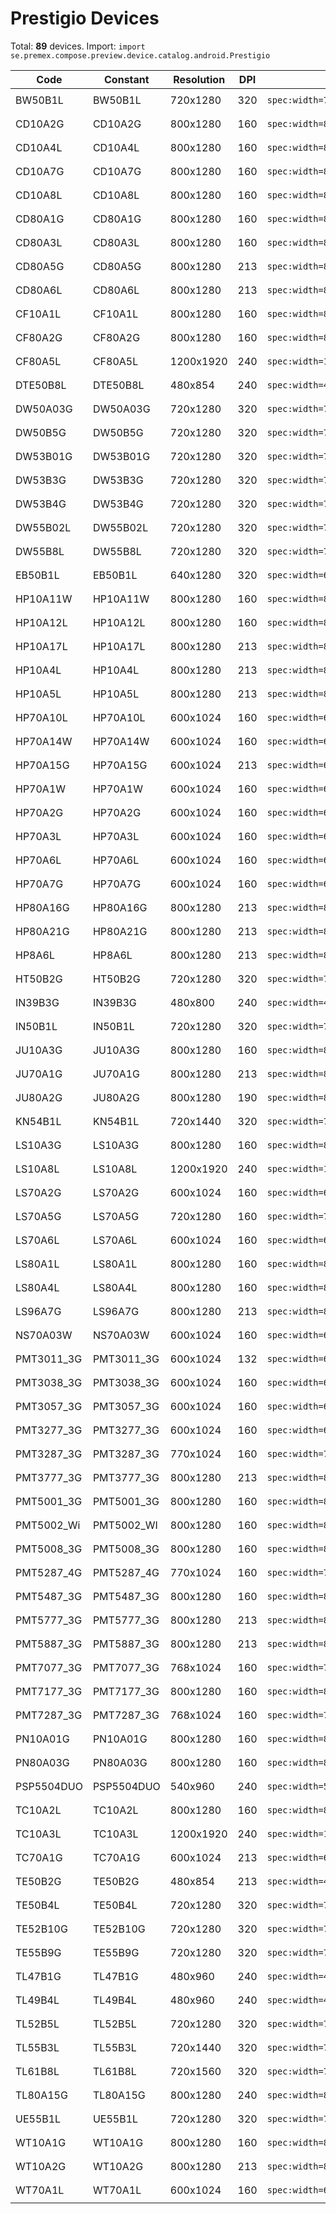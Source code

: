 # Prestigio Devices

Total: **89** devices. Import: `import se.premex.compose.preview.device.catalog.android.Prestigio`

| Code | Constant | Resolution | DPI | Compose Spec | Preview Usage |
|------|----------|------------|-----|-------------|---------------|
| BW50B1L | BW50B1L | 720x1280 | 320 | `spec:width=720px,height=1280px,dpi=320` | `@Preview(device = Prestigio.BW50B1L)` |
| CD10A2G | CD10A2G | 800x1280 | 160 | `spec:width=800px,height=1280px,dpi=160` | `@Preview(device = Prestigio.CD10A2G)` |
| CD10A4L | CD10A4L | 800x1280 | 160 | `spec:width=800px,height=1280px,dpi=160` | `@Preview(device = Prestigio.CD10A4L)` |
| CD10A7G | CD10A7G | 800x1280 | 160 | `spec:width=800px,height=1280px,dpi=160` | `@Preview(device = Prestigio.CD10A7G)` |
| CD10A8L | CD10A8L | 800x1280 | 160 | `spec:width=800px,height=1280px,dpi=160` | `@Preview(device = Prestigio.CD10A8L)` |
| CD80A1G | CD80A1G | 800x1280 | 160 | `spec:width=800px,height=1280px,dpi=160` | `@Preview(device = Prestigio.CD80A1G)` |
| CD80A3L | CD80A3L | 800x1280 | 160 | `spec:width=800px,height=1280px,dpi=160` | `@Preview(device = Prestigio.CD80A3L)` |
| CD80A5G | CD80A5G | 800x1280 | 213 | `spec:width=800px,height=1280px,dpi=213` | `@Preview(device = Prestigio.CD80A5G)` |
| CD80A6L | CD80A6L | 800x1280 | 213 | `spec:width=800px,height=1280px,dpi=213` | `@Preview(device = Prestigio.CD80A6L)` |
| CF10A1L | CF10A1L | 800x1280 | 160 | `spec:width=800px,height=1280px,dpi=160` | `@Preview(device = Prestigio.CF10A1L)` |
| CF80A2G | CF80A2G | 800x1280 | 160 | `spec:width=800px,height=1280px,dpi=160` | `@Preview(device = Prestigio.CF80A2G)` |
| CF80A5L | CF80A5L | 1200x1920 | 240 | `spec:width=1200px,height=1920px,dpi=240` | `@Preview(device = Prestigio.CF80A5L)` |
| DTE50B8L | DTE50B8L | 480x854 | 240 | `spec:width=480px,height=854px,dpi=240` | `@Preview(device = Prestigio.DTE50B8L)` |
| DW50A03G | DW50A03G | 720x1280 | 320 | `spec:width=720px,height=1280px,dpi=320` | `@Preview(device = Prestigio.DW50A03G)` |
| DW50B5G | DW50B5G | 720x1280 | 320 | `spec:width=720px,height=1280px,dpi=320` | `@Preview(device = Prestigio.DW50B5G)` |
| DW53B01G | DW53B01G | 720x1280 | 320 | `spec:width=720px,height=1280px,dpi=320` | `@Preview(device = Prestigio.DW53B01G)` |
| DW53B3G | DW53B3G | 720x1280 | 320 | `spec:width=720px,height=1280px,dpi=320` | `@Preview(device = Prestigio.DW53B3G)` |
| DW53B4G | DW53B4G | 720x1280 | 320 | `spec:width=720px,height=1280px,dpi=320` | `@Preview(device = Prestigio.DW53B4G)` |
| DW55B02L | DW55B02L | 720x1280 | 320 | `spec:width=720px,height=1280px,dpi=320` | `@Preview(device = Prestigio.DW55B02L)` |
| DW55B8L | DW55B8L | 720x1280 | 320 | `spec:width=720px,height=1280px,dpi=320` | `@Preview(device = Prestigio.DW55B8L)` |
| EB50B1L | EB50B1L | 640x1280 | 320 | `spec:width=640px,height=1280px,dpi=320` | `@Preview(device = Prestigio.EB50B1L)` |
| HP10A11W | HP10A11W | 800x1280 | 160 | `spec:width=800px,height=1280px,dpi=160` | `@Preview(device = Prestigio.HP10A11W)` |
| HP10A12L | HP10A12L | 800x1280 | 160 | `spec:width=800px,height=1280px,dpi=160` | `@Preview(device = Prestigio.HP10A12L)` |
| HP10A17L | HP10A17L | 800x1280 | 213 | `spec:width=800px,height=1280px,dpi=213` | `@Preview(device = Prestigio.HP10A17L)` |
| HP10A4L | HP10A4L | 800x1280 | 213 | `spec:width=800px,height=1280px,dpi=213` | `@Preview(device = Prestigio.HP10A4L)` |
| HP10A5L | HP10A5L | 800x1280 | 213 | `spec:width=800px,height=1280px,dpi=213` | `@Preview(device = Prestigio.HP10A5L)` |
| HP70A10L | HP70A10L | 600x1024 | 160 | `spec:width=600px,height=1024px,dpi=160` | `@Preview(device = Prestigio.HP70A10L)` |
| HP70A14W | HP70A14W | 600x1024 | 160 | `spec:width=600px,height=1024px,dpi=160` | `@Preview(device = Prestigio.HP70A14W)` |
| HP70A15G | HP70A15G | 600x1024 | 213 | `spec:width=600px,height=1024px,dpi=213` | `@Preview(device = Prestigio.HP70A15G)` |
| HP70A1W | HP70A1W | 600x1024 | 160 | `spec:width=600px,height=1024px,dpi=160` | `@Preview(device = Prestigio.HP70A1W)` |
| HP70A2G | HP70A2G | 600x1024 | 160 | `spec:width=600px,height=1024px,dpi=160` | `@Preview(device = Prestigio.HP70A2G)` |
| HP70A3L | HP70A3L | 600x1024 | 160 | `spec:width=600px,height=1024px,dpi=160` | `@Preview(device = Prestigio.HP70A3L)` |
| HP70A6L | HP70A6L | 600x1024 | 160 | `spec:width=600px,height=1024px,dpi=160` | `@Preview(device = Prestigio.HP70A6L)` |
| HP70A7G | HP70A7G | 600x1024 | 160 | `spec:width=600px,height=1024px,dpi=160` | `@Preview(device = Prestigio.HP70A7G)` |
| HP80A16G | HP80A16G | 800x1280 | 213 | `spec:width=800px,height=1280px,dpi=213` | `@Preview(device = Prestigio.HP80A16G)` |
| HP80A21G | HP80A21G | 800x1280 | 213 | `spec:width=800px,height=1280px,dpi=213` | `@Preview(device = Prestigio.HP80A21G)` |
| HP8A6L | HP8A6L | 800x1280 | 213 | `spec:width=800px,height=1280px,dpi=213` | `@Preview(device = Prestigio.HP8A6L)` |
| HT50B2G | HT50B2G | 720x1280 | 320 | `spec:width=720px,height=1280px,dpi=320` | `@Preview(device = Prestigio.HT50B2G)` |
| IN39B3G | IN39B3G | 480x800 | 240 | `spec:width=480px,height=800px,dpi=240` | `@Preview(device = Prestigio.IN39B3G)` |
| IN50B1L | IN50B1L | 720x1280 | 320 | `spec:width=720px,height=1280px,dpi=320` | `@Preview(device = Prestigio.IN50B1L)` |
| JU10A3G | JU10A3G | 800x1280 | 160 | `spec:width=800px,height=1280px,dpi=160` | `@Preview(device = Prestigio.JU10A3G)` |
| JU70A1G | JU70A1G | 800x1280 | 213 | `spec:width=800px,height=1280px,dpi=213` | `@Preview(device = Prestigio.JU70A1G)` |
| JU80A2G | JU80A2G | 800x1280 | 190 | `spec:width=800px,height=1280px,dpi=190` | `@Preview(device = Prestigio.JU80A2G)` |
| KN54B1L | KN54B1L | 720x1440 | 320 | `spec:width=720px,height=1440px,dpi=320` | `@Preview(device = Prestigio.KN54B1L)` |
| LS10A3G | LS10A3G | 800x1280 | 160 | `spec:width=800px,height=1280px,dpi=160` | `@Preview(device = Prestigio.LS10A3G)` |
| LS10A8L | LS10A8L | 1200x1920 | 240 | `spec:width=1200px,height=1920px,dpi=240` | `@Preview(device = Prestigio.LS10A8L)` |
| LS70A2G | LS70A2G | 600x1024 | 160 | `spec:width=600px,height=1024px,dpi=160` | `@Preview(device = Prestigio.LS70A2G)` |
| LS70A5G | LS70A5G | 720x1280 | 160 | `spec:width=720px,height=1280px,dpi=160` | `@Preview(device = Prestigio.LS70A5G)` |
| LS70A6L | LS70A6L | 600x1024 | 160 | `spec:width=600px,height=1024px,dpi=160` | `@Preview(device = Prestigio.LS70A6L)` |
| LS80A1L | LS80A1L | 800x1280 | 160 | `spec:width=800px,height=1280px,dpi=160` | `@Preview(device = Prestigio.LS80A1L)` |
| LS80A4L | LS80A4L | 800x1280 | 160 | `spec:width=800px,height=1280px,dpi=160` | `@Preview(device = Prestigio.LS80A4L)` |
| LS96A7G | LS96A7G | 800x1280 | 213 | `spec:width=800px,height=1280px,dpi=213` | `@Preview(device = Prestigio.LS96A7G)` |
| NS70A03W | NS70A03W | 600x1024 | 160 | `spec:width=600px,height=1024px,dpi=160` | `@Preview(device = Prestigio.NS70A03W)` |
| PMT3011_3G | PMT3011_3G | 600x1024 | 132 | `spec:width=600px,height=1024px,dpi=132` | `@Preview(device = Prestigio.PMT3011_3G)` |
| PMT3038_3G | PMT3038_3G | 600x1024 | 160 | `spec:width=600px,height=1024px,dpi=160` | `@Preview(device = Prestigio.PMT3038_3G)` |
| PMT3057_3G | PMT3057_3G | 600x1024 | 160 | `spec:width=600px,height=1024px,dpi=160` | `@Preview(device = Prestigio.PMT3057_3G)` |
| PMT3277_3G | PMT3277_3G | 600x1024 | 160 | `spec:width=600px,height=1024px,dpi=160` | `@Preview(device = Prestigio.PMT3277_3G)` |
| PMT3287_3G | PMT3287_3G | 770x1024 | 160 | `spec:width=770px,height=1024px,dpi=160` | `@Preview(device = Prestigio.PMT3287_3G)` |
| PMT3777_3G | PMT3777_3G | 800x1280 | 213 | `spec:width=800px,height=1280px,dpi=213` | `@Preview(device = Prestigio.PMT3777_3G)` |
| PMT5001_3G | PMT5001_3G | 800x1280 | 160 | `spec:width=800px,height=1280px,dpi=160` | `@Preview(device = Prestigio.PMT5001_3G)` |
| PMT5002_Wi | PMT5002_WI | 800x1280 | 160 | `spec:width=800px,height=1280px,dpi=160` | `@Preview(device = Prestigio.PMT5002_WI)` |
| PMT5008_3G | PMT5008_3G | 800x1280 | 160 | `spec:width=800px,height=1280px,dpi=160` | `@Preview(device = Prestigio.PMT5008_3G)` |
| PMT5287_4G | PMT5287_4G | 770x1024 | 160 | `spec:width=770px,height=1024px,dpi=160` | `@Preview(device = Prestigio.PMT5287_4G)` |
| PMT5487_3G | PMT5487_3G | 800x1280 | 160 | `spec:width=800px,height=1280px,dpi=160` | `@Preview(device = Prestigio.PMT5487_3G)` |
| PMT5777_3G | PMT5777_3G | 800x1280 | 213 | `spec:width=800px,height=1280px,dpi=213` | `@Preview(device = Prestigio.PMT5777_3G)` |
| PMT5887_3G | PMT5887_3G | 800x1280 | 213 | `spec:width=800px,height=1280px,dpi=213` | `@Preview(device = Prestigio.PMT5887_3G)` |
| PMT7077_3G | PMT7077_3G | 768x1024 | 160 | `spec:width=768px,height=1024px,dpi=160` | `@Preview(device = Prestigio.PMT7077_3G)` |
| PMT7177_3G | PMT7177_3G | 800x1280 | 160 | `spec:width=800px,height=1280px,dpi=160` | `@Preview(device = Prestigio.PMT7177_3G)` |
| PMT7287_3G | PMT7287_3G | 768x1024 | 160 | `spec:width=768px,height=1024px,dpi=160` | `@Preview(device = Prestigio.PMT7287_3G)` |
| PN10A01G | PN10A01G | 800x1280 | 160 | `spec:width=800px,height=1280px,dpi=160` | `@Preview(device = Prestigio.PN10A01G)` |
| PN80A03G | PN80A03G | 800x1280 | 160 | `spec:width=800px,height=1280px,dpi=160` | `@Preview(device = Prestigio.PN80A03G)` |
| PSP5504DUO | PSP5504DUO | 540x960 | 240 | `spec:width=540px,height=960px,dpi=240` | `@Preview(device = Prestigio.PSP5504DUO)` |
| TC10A2L | TC10A2L | 800x1280 | 160 | `spec:width=800px,height=1280px,dpi=160` | `@Preview(device = Prestigio.TC10A2L)` |
| TC10A3L | TC10A3L | 1200x1920 | 240 | `spec:width=1200px,height=1920px,dpi=240` | `@Preview(device = Prestigio.TC10A3L)` |
| TC70A1G | TC70A1G | 600x1024 | 213 | `spec:width=600px,height=1024px,dpi=213` | `@Preview(device = Prestigio.TC70A1G)` |
| TE50B2G | TE50B2G | 480x854 | 213 | `spec:width=480px,height=854px,dpi=213` | `@Preview(device = Prestigio.TE50B2G)` |
| TE50B4L | TE50B4L | 720x1280 | 320 | `spec:width=720px,height=1280px,dpi=320` | `@Preview(device = Prestigio.TE50B4L)` |
| TE52B10G | TE52B10G | 720x1280 | 320 | `spec:width=720px,height=1280px,dpi=320` | `@Preview(device = Prestigio.TE52B10G)` |
| TE55B9G | TE55B9G | 720x1280 | 320 | `spec:width=720px,height=1280px,dpi=320` | `@Preview(device = Prestigio.TE55B9G)` |
| TL47B1G | TL47B1G | 480x960 | 240 | `spec:width=480px,height=960px,dpi=240` | `@Preview(device = Prestigio.TL47B1G)` |
| TL49B4L | TL49B4L | 480x960 | 240 | `spec:width=480px,height=960px,dpi=240` | `@Preview(device = Prestigio.TL49B4L)` |
| TL52B5L | TL52B5L | 720x1280 | 320 | `spec:width=720px,height=1280px,dpi=320` | `@Preview(device = Prestigio.TL52B5L)` |
| TL55B3L | TL55B3L | 720x1440 | 320 | `spec:width=720px,height=1440px,dpi=320` | `@Preview(device = Prestigio.TL55B3L)` |
| TL61B8L | TL61B8L | 720x1560 | 320 | `spec:width=720px,height=1560px,dpi=320` | `@Preview(device = Prestigio.TL61B8L)` |
| TL80A15G | TL80A15G | 800x1280 | 240 | `spec:width=800px,height=1280px,dpi=240` | `@Preview(device = Prestigio.TL80A15G)` |
| UE55B1L | UE55B1L | 720x1280 | 320 | `spec:width=720px,height=1280px,dpi=320` | `@Preview(device = Prestigio.UE55B1L)` |
| WT10A1G | WT10A1G | 800x1280 | 160 | `spec:width=800px,height=1280px,dpi=160` | `@Preview(device = Prestigio.WT10A1G)` |
| WT10A2G | WT10A2G | 800x1280 | 213 | `spec:width=800px,height=1280px,dpi=213` | `@Preview(device = Prestigio.WT10A2G)` |
| WT70A1L | WT70A1L | 600x1024 | 160 | `spec:width=600px,height=1024px,dpi=160` | `@Preview(device = Prestigio.WT70A1L)` |

<!-- Generated automatically. Do not edit manually. -->
